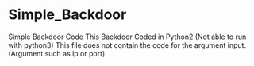 # Simple_Backdoor
Simple Backdoor Code
This Backdoor Coded in Python2 (Not able to run with python3)
This file does not contain the code for the argument input. (Argument such as ip or port)
